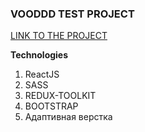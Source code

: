 ### VOODDD TEST PROJECT

[LINK TO THE PROJECT](https://pavel-khokhlov.github.io/voodoo-react/)

**Technologies**

1. ReactJS
2. SASS
3. REDUX-TOOLKIT
4. BOOTSTRAP
5. Адаптивная верстка
